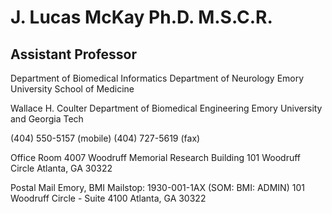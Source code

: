 # J. Lucas McKay Ph.D. M.S.C.R.

## Assistant Professor
Department of Biomedical Informatics
Department of Neurology
Emory University School of Medicine

Wallace H. Coulter Department of Biomedical Engineering Emory University and Georgia Tech

(404) 550-5157 (mobile)
(404) 727-5619 (fax)

Office
Room 4007 Woodruff Memorial Research Building 101 Woodruff Circle Atlanta, GA 30322

Postal Mail
Emory, BMI Mailstop: 1930-001-1AX (SOM: BMI: ADMIN)
101 Woodruff Circle - Suite 4100 Atlanta, GA 30322
